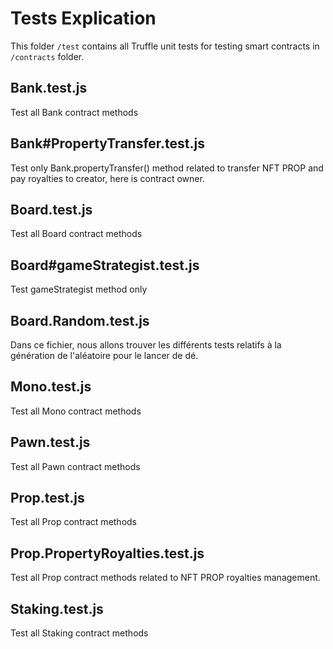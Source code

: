 # Tests Explication

This folder `/test` contains all Truffle unit tests for testing smart contracts in `/contracts` folder.

## Bank.test.js
Test all Bank contract methods

## Bank#PropertyTransfer.test.js
Test only Bank.propertyTransfer() method related to transfer NFT PROP and pay royalties to creator, here is contract owner.

## Board.test.js
Test all Board contract methods

## Board#gameStrategist.test.js
Test gameStrategist method only

## Board.Random.test.js
Dans ce fichier, nous allons trouver les différents tests relatifs à la génération de l'aléatoire pour le lancer de dé.

## Mono.test.js
Test all Mono contract methods

## Pawn.test.js
Test all Pawn contract methods

## Prop.test.js
Test all Prop contract methods

## Prop.PropertyRoyalties.test.js
Test all Prop contract methods related to NFT PROP royalties management.

## Staking.test.js
Test all Staking contract methods

